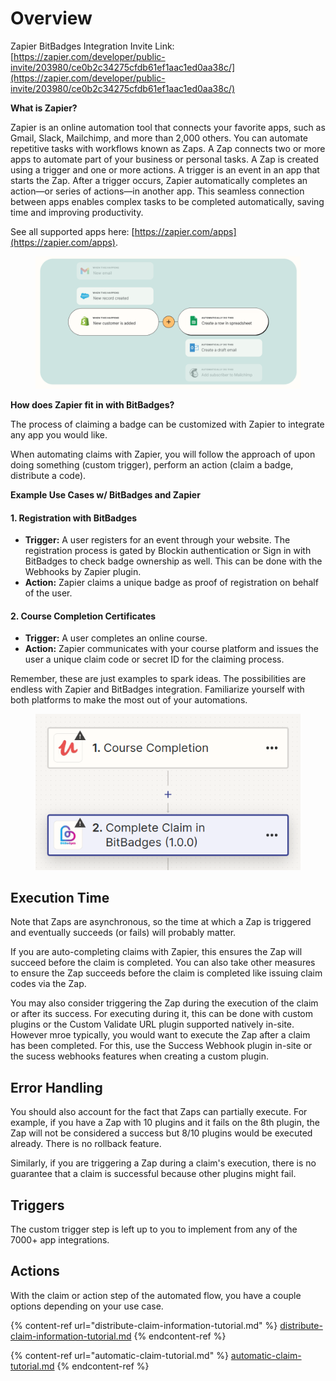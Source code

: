 # Overview

Zapier BitBadges Integration Invite Link: [https://zapier.com/developer/public-invite/203980/ce0b2c34275cfdb61ef1aac1ed0aa38c/](https://zapier.com/developer/public-invite/203980/ce0b2c34275cfdb61ef1aac1ed0aa38c/)

**What is Zapier?**

Zapier is an online automation tool that connects your favorite apps, such as Gmail, Slack, Mailchimp, and more than 2,000 others. You can automate repetitive tasks with workflows known as Zaps. A Zap connects two or more apps to automate part of your business or personal tasks. A Zap is created using a trigger and one or more actions. A trigger is an event in an app that starts the Zap. After a trigger occurs, Zapier automatically completes an action—or series of actions—in another app. This seamless connection between apps enables complex tasks to be completed automatically, saving time and improving productivity.

See all supported apps here: [https://zapier.com/apps](https://zapier.com/apps).

<figure><img src="../../../../.gitbook/assets/image (72).png" alt=""><figcaption></figcaption></figure>

**How does Zapier fit in with BitBadges?**

The process of claiming a badge can be customized with Zapier to integrate any app you would like.&#x20;

When automating claims with Zapier, you will follow the approach of upon doing something (custom trigger), perform an action  (claim a badge, distribute a code).

**Example Use Cases w/ BitBadges and Zapier**

#### **1. Registration with BitBadges**

* **Trigger:** A user registers for an event through your website. The registration process is gated by Blockin authentication or Sign in with BitBadges to check badge ownership as well. This can be done with the Webhooks by Zapier plugin.
* **Action:** Zapier claims a unique badge as proof of registration on behalf of the user.

#### **2. Course Completion Certificates**

* **Trigger:** A user completes an online course.
* **Action:** Zapier communicates with your course platform and issues the user a unique claim code or secret ID for the claiming process.

Remember, these are just examples to spark ideas. The possibilities are endless with Zapier and BitBadges integration. Familiarize yourself with both platforms to make the most out of your automations.

<figure><img src="../../../../.gitbook/assets/image (89).png" alt=""><figcaption></figcaption></figure>

## **Execution Time**

Note that Zaps are asynchronous, so the time at which a Zap is triggered and eventually succeeds (or fails) will probably matter.

If you are auto-completing claims with Zapier, this ensures the Zap will succeed before the claim is completed. You can also take other measures to ensure the Zap succeeds before the claim is completed like issuing claim codes via the Zap.

You may also consider triggering the Zap during the execution of the claim or after its success. For executing during it, this can be done with custom plugins or the Custom Validate URL plugin supported natively in-site. However mroe typically, you would want to execute the Zap after a claim has been completed. For this, use the Success Webhook plugin in-site or the sucess webhooks features when creating a custom plugin.

## **Error Handling**

You should also account for the fact that Zaps can partially execute. For example, if you have a Zap with 10 plugins and it fails on the 8th plugin, the Zap will not be considered a success but 8/10 plugins would be executed already. There is no rollback feature.

Similarly, if you are triggering a Zap during a claim's execution, there is no guarantee that a claim is successful because other plugins might fail.

## Triggers

The custom trigger step is left up to you to implement from any of the 7000+ app integrations.&#x20;

## **Actions**

With the claim or action step of the automated flow, you have a couple options depending on your use case.

{% content-ref url="distribute-claim-information-tutorial.md" %}
[distribute-claim-information-tutorial.md](distribute-claim-information-tutorial.md)
{% endcontent-ref %}

{% content-ref url="automatic-claim-tutorial.md" %}
[automatic-claim-tutorial.md](automatic-claim-tutorial.md)
{% endcontent-ref %}
